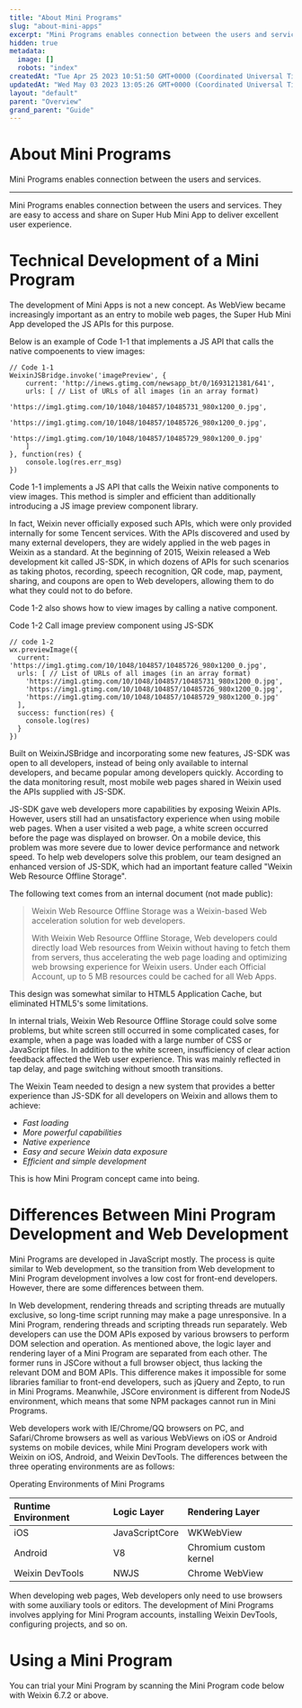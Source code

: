 ```yaml
---
title: "About Mini Programs"
slug: "about-mini-apps"
excerpt: "Mini Programs enables connection between the users and services."
hidden: true
metadata: 
  image: []
  robots: "index"
createdAt: "Tue Apr 25 2023 10:51:50 GMT+0000 (Coordinated Universal Time)"
updatedAt: "Wed May 03 2023 13:05:26 GMT+0000 (Coordinated Universal Time)"
layout: "default"
parent: "Overview"
grand_parent: "Guide"
---
```

# About Mini Programs 
Mini Programs enables connection between the users and services.
*** 
Mini Programs enables connection between the users and services. They are easy to access and share on Super Hub Mini App to deliver excellent user experience.

# Technical Development of a Mini Program

The development of Mini Apps is not a new concept. ​As WebView became increasingly important as an entry to mobile web pages, the Super Hub Mini App developed the JS APIs for this purpose.

Below is an example of Code 1-1 that implements a JS API that calls the native compoenents to view images:

```Text
// Code 1-1
WeixinJSBridge.invoke('imagePreview', {
    current: 'http://inews.gtimg.com/newsapp_bt/0/1693121381/641',
    urls: [ // List of URLs of all images (in an array format)
        'https://img1.gtimg.com/10/1048/104857/10485731_980x1200_0.jpg',
        'https://img1.gtimg.com/10/1048/104857/10485726_980x1200_0.jpg',
        'https://img1.gtimg.com/10/1048/104857/10485729_980x1200_0.jpg'
    ]
}, function(res) {
    console.log(res.err_msg)
})
```

Code 1-1 implements a JS API that calls the Weixin native components to view images. This method is simpler and efficient than additionally introducing a JS image preview component library.

In fact, Weixin never officially exposed such APIs, which were only provided internally for some Tencent services. With the APIs discovered and used by many external developers, they are widely applied in the web pages in Weixin as a standard. At the beginning of 2015, Weixin released a Web development kit called JS-SDK, in which dozens of APIs for such scenarios as taking photos, recording, speech recognition, QR code, map, payment, sharing, and coupons are open to Web developers, allowing them to do what they could not to do before.

Code 1-2 also shows how to view images by calling a native component.

Code 1-2 Call image preview component using JS-SDK

```Text
// code 1-2
wx.previewImage({
  current: 'https://img1.gtimg.com/10/1048/104857/10485726_980x1200_0.jpg',
  urls: [ // List of URLs of all images (in an array format)
    'https://img1.gtimg.com/10/1048/104857/10485731_980x1200_0.jpg',
    'https://img1.gtimg.com/10/1048/104857/10485726_980x1200_0.jpg',
    'https://img1.gtimg.com/10/1048/104857/10485729_980x1200_0.jpg'
  ],
  success: function(res) {
    console.log(res)
  }
})
```

Built on WeixinJSBridge and incorporating some new features, JS-SDK was open to all developers, instead of being only available to internal developers, and became popular among developers quickly. According to the data monitoring result, most mobile web pages shared in Weixin used the APIs supplied with JS-SDK.

JS-SDK gave web developers more capabilities by exposing Weixin APIs. However, users still had an unsatisfactory experience when using mobile web pages. When a user visited a web page, a white screen occurred before the page was displayed on browser. On a mobile device, this problem was more severe due to lower device performance and network speed. To help web developers solve this problem, our team designed an enhanced version of JS-SDK, which had an important feature called "Weixin Web Resource Offline Storage".

The following text comes from an internal document (not made public):

> Weixin Web Resource Offline Storage was a Weixin-based Web acceleration solution for web developers.
>
> With Weixin Web Resource Offline Storage, Web developers could directly load Web resources from Weixin without having to fetch them from servers, thus accelerating the web page loading and optimizing web browsing experience for Weixin users. Under each Official Account, up to 5 MB resources could be cached for all Web Apps.

This design was somewhat similar to HTML5 Application Cache, but eliminated HTML5's some limitations.

In internal trials, Weixin Web Resource Offline Storage could solve some problems, but white screen still occurred in some complicated cases, for example, when a page was loaded with a large number of CSS or JavaScript files. In addition to the white screen, insufficiency of clear action feedback affected the Web user experience. This was mainly reflected in tap delay, and page switching without smooth transitions.

The Weixin Team needed to design a new system that provides a better experience than JS-SDK for all developers on Weixin and allows them to achieve:

- _Fast loading_
- _More powerful capabilities_
- _Native experience_
- _Easy and secure Weixin data exposure_
- _Efficient and simple development_

This is how Mini Program concept came into being.

# Differences Between Mini Program Development and Web Development

Mini Programs are developed in JavaScript mostly. The process is quite similar to Web development, so the transition from Web development to Mini Program development involves a low cost for front-end developers. However, there are some differences between them.

In Web development, rendering threads and scripting threads are mutually exclusive, so long-time script running may make a page unresponsive. In a Mini Program, rendering threads and scripting threads run separately. Web developers can use the DOM APIs exposed by various browsers to perform DOM selection and operation. As mentioned above, the logic layer and rendering layer of a Mini Program are separated from each other. The former runs in JSCore without a full browser object, thus lacking the relevant DOM and BOM APIs. This difference makes it impossible for some libraries familiar to front-end developers, such as jQuery and Zepto, to run in Mini Programs. Meanwhile, JSCore environment is different from NodeJS environment, which means that some NPM packages cannot run in Mini Programs.

Web developers work with IE/Chrome/QQ browsers on PC, and Safari/Chrome browsers as well as various WebViews on iOS or Android systems on mobile devices, while Mini Program developers work with Weixin on iOS, Android, and Weixin DevTools. The differences between the three operating environments are as follows:

Operating Environments of Mini Programs

| Runtime Environment | Logic Layer    | Rendering Layer        |
| :------------------ | :------------- | :--------------------- |
| iOS                 | JavaScriptCore | WKWebView              |
| Android             | V8             | Chromium custom kernel |
| Weixin DevTools     | NWJS           | Chrome WebView         |

When developing web pages, Web developers only need to use browsers with some auxiliary tools or editors. The development of Mini Programs involves applying for Mini Program accounts, installing Weixin DevTools, configuring projects, and so on.

# Using a Mini Program

You can trial your Mini Program by scanning the Mini Program code below with Weixin 6.7.2 or above.
